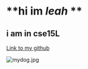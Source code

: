 #   **hi im *leah*  **
## i am in cse15L

[Link to my github](https://github.com/leahkuruvila)


![mydog.jpg](http://url/a.png)
